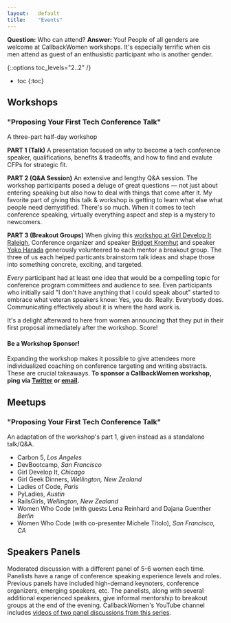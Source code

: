 ```yaml
---
layout:   default
title:    "Events"
---
```


**Question:** Who can attend? **Answer:** You! People of all genders are welcome at CallbackWomen workshops. It's especially terrific when cis men attend as guest of an enthusistic participant who is another gender.

{::options toc_levels="2..2" /}
* toc
{:toc}


## Workshops

### "Proposing Your First Tech Conference Talk"

A three-part half-day workshop

**PART 1 (Talk)**
A presentation focused on why to become a tech conference speaker, qualifications, benefits & tradeoffs, and how to find and evalute CFPs for strategic fit.

**PART 2 (Q&A Session)**
An extensive and lengthy Q&A session. The workshop participants posed a deluge of great questions — not just about entering speaking but also how to deal with things that come after it. My favorite part of giving this talk & workshop is getting to learn what else what people need demystified. There's so much. When it comes to tech conference speaking, virtually everything aspect and step is a mystery to newcomers.

**PART 3 (Breakout Groups)**
When giving this [workshop at Girl Develop It Raleigh](http://www.meetup.com/Girl-Develop-It-RDU/events/225089443/), Conference organizer and speaker [Bridget Kromhut](https://twitter.com/bridgetkromhout) and speaker [Yoko Harada](https://twitter.com/yokolet) generously volunteered to each mentor a breakout group. The three of us each helped particants brainstorm talk ideas and shape those into something concrete, exciting, and targeted.

*Every* participant had at least one idea that would be a compelling topic for conference program committees and audience to see. Even participants who initially said "I don't have anything that I could speak about" started to embrace what veteran speakers know: Yes, you do. Really. Everybody does. Communicating effectively about it is where the hard work is. 

It's a delight afterward to here from women announcing that they put in their first proposal immediately after the workshop. Score!


#### Be a Workshop Sponsor!

Expanding the workshop makes it possible to give attendees more individualized coaching on conference targeting and writing abstracts. These are crucial takeaways. **To sponsor a CallbackWomen workshop, ping via [Twitter](https://twitter.com/callbackwomen) or [email](callbackwomen@gmail.com).** 


## Meetups

### "Proposing Your First Tech Conference Talk"

An adaptation of the workshop's part 1, given instead as a standalone talk/Q&A.

* Carbon 5, *Los Angeles*
* DevBootcamp, *San Francisco*
* Girl Develop It, *Chicago*
* Girl Geek Dinners, *Wellington, New Zealand*
* Ladies of Code, *Paris*
* PyLadies, *Austin*
* RailsGirls, *Wellington, New Zealand*
* Women Who Code (with guests Lena Reinhard and Dajana Guenther *Berlin*
* Women Who Code (with co-presenter Michele Titolo), *San Francisco, CA*

## Speakers Panels

Moderated discussion with a different panel of 5-6 women each time. Panelists have a range of conference speaking experience levels and roles. Previous panels have included high-demand keynoters, conference organizers, emerging speakers, etc. The panelists, along with several additional experienced speakers, give informal mentorship to breakout groups at the end of the evening. CallbackWomen's YouTube channel includes [videos of two panel discussions from this series](https://www.youtube.com/watch?v=yE67bo7dmbY&list=PLVcL9dOXOL6mTuJY5uT4ayjQvLRSR2Llb).
